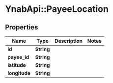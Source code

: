 # YnabApi::PayeeLocation

## Properties
Name | Type | Description | Notes
------------ | ------------- | ------------- | -------------
**id** | **String** |  | 
**payee_id** | **String** |  | 
**latitude** | **String** |  | 
**longitude** | **String** |  | 


